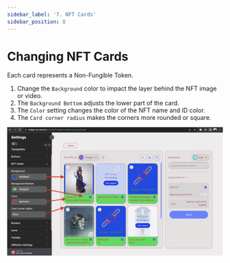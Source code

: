 ```yaml
---
sidebar_label: '7. NFT Cards'
sidebar_position: 8
---
```


# Changing NFT Cards

Each card represents a Non-Fungible Token.

1. Change the `Background` color to impact the layer behind the NFT image or video.
2. The `Background Bottom` adjusts the lower part of the card.
3. The `Color` setting changes the color of the NFT name and ID color.
4. The `Card corner radius` makes the corners more rounded or square.

![NFT Cards](../static/img/../../../static/img/widget/10.png)